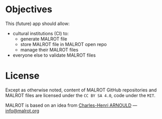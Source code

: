 # Objectives

This (future) app should allow:

- cultural institutions (CI) to:
  - generate MALROT file
  - store MALROT file in MALROT open repo
  - manage their MALROT files
- everyone else to validate MALROT files

# License

Except as otherwise noted, content of MALROT GitHub repositories and MALROT files are licensed under the `CC BY SA 4.0`, code under the `MIT`.

MALROT is based on an idea from [Charles-Henri ARNOULD](https://github.com/charnould) — info@malrot.org
